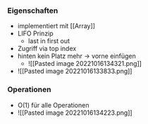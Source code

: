 ### Eigenschaften
+ implementiert mit [[Array]]
+ LIFO Prinzip
	+ last in first out
+ Zugriff via top index
+ hinten kein Platz mehr → vorne einfügen
	+ ![[Pasted image 20221016134321.png]]
+ ![[Pasted image 20221016133833.png]]

### Operationen
+ O(1) für alle Operationen 
+ ![[Pasted image 20221016134223.png]]
